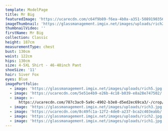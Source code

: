 ```yaml
---
template: ModelPage
title: Mr Big
featuredImage: 'https://ucarecdn.com/c64f9b89-f6ea-4b0a-a351-5089190356e5/'
imageThumbnail: 'https://glassmanagement.imgix.net/images/uploads/rich2.jpg'
thumbnailVideo: ''
firstName: Mr Big
collection: Classic
height: 187cm
measurementType: chest
bust: 130cm
waist: 122cm
hips: 130cm
size: 4-5XL Shirt - 46-48inch Pant
shoeSize: '11'
hair: Siver Fox
eyes: Blue
imagePortfolio:
  - image: 'https://glassmanagement.imgix.net/images/uploads/rich5.jpg'
  - image: 'https://ucarecdn.com/5e51e4b9-e26b-4c18-b039-e8a28e747502/'
  - image: >-
      https://ucarecdn.com/787c3ac0-5a9c-4902-b3e8-d5ed2ec69ca3/-/crop/358x591/0,45/-/preview/
  - image: 'https://glassmanagement.imgix.net/images/uploads/rich3.jpg'
  - image: 'https://ucarecdn.com/8c49fc1a-12f2-4de0-a237-bca2c403eabb/'
  - image: 'https://glassmanagement.imgix.net/images/uploads/rich2.jpg'
  - image: 'https://glassmanagement.imgix.net/images/uploads/rich1.jpg'
---
```


